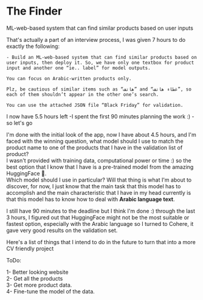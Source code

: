 # The Finder
ML-web-based system that can find similar products based on user inputs

That's actually a part of an interview process, I was given 7 hours to do exactly the following:
```
- Build an ML-web-based system that can find similar products based on user inputs, then deploy it. So, we have only one textbox for product input and another one “ie.. label” for model outputs.

You can focus on Arabic-written products only.

Plz, be cautious of similar items such as “هاتف” and “غطاء هاتف”, so each of them shouldn’t appear in the other one’s search.

You can use the attached JSON file “Black Friday” for validation.
```
I now have 5.5 hours left -I spent the first 90 minutes planning the work :) - so let's go

I'm done with the initial look of the app, now I have about 4.5 hours, and I'm faced with the winning question, what model should I use to match the product name to one of the products that I have in the validation list of product?<br>
I wasn't provided with training data, computational power or time :) so the best option that I know that I have is a pre-trained model from the amazing HuggingFace 🤗.<br>
Which model should I use in particular? Will that thing is what I'm about to discover, for now, I just know that the main task that this model has to accomplish and the main characteristic that I have in my head currently is that this model has to know how to deal with <b>Arabic language text</b>.

I still have 90 minutes to the deadline but I think I'm done :) through the last 3 hours, I figured out that HuggingFace might not be the most suitable or fastest option, especially with the Arabic language so I turned to Cohere, it gave very good results on the validation set.

Here's a list of things that I intend to do in the future to turn that into a more CV friendly project

ToDo:

  1- Better looking website<br>
  2- Get all the products<br>
  3- Get more product data.<br>
  4- Fine-tune the model of the data.<br>
